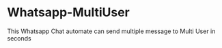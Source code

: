 # Whatsapp-MultiUser
This Whatsapp Chat automate can send multiple message to Multi User in seconds 

